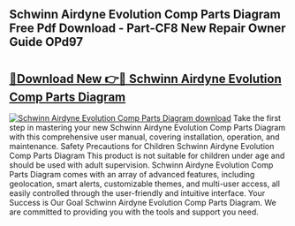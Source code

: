 ## Schwinn Airdyne Evolution Comp Parts Diagram Free Pdf Download - Part-CF8 New Repair Owner Guide OPd97

# <h2><a href="http://dfn8gp.blite.top/?on=Schwinn+Airdyne+Evolution+Comp+Parts+Diagram">🔗Download New 👉🔴 Schwinn Airdyne Evolution Comp Parts Diagram</a></h2>

[![Schwinn Airdyne Evolution Comp Parts Diagram download](https://i.imgur.com/lujVjoI.png)](http://dfn8gp.blite.top/?on=Schwinn+Airdyne+Evolution+Comp+Parts+Diagram)
Take the first step in mastering your new Schwinn Airdyne Evolution Comp Parts Diagram with this comprehensive user manual, covering installation, operation, and maintenance. Safety Precautions for Children Schwinn Airdyne Evolution Comp Parts Diagram This product is not suitable for children under age and should be used with adult supervision. Schwinn Airdyne Evolution Comp Parts Diagram comes with an array of advanced features, including geolocation, smart alerts, customizable themes, and multi-user access, all easily controlled through the user-friendly and intuitive interface. Your Success is Our Goal Schwinn Airdyne Evolution Comp Parts Diagram. We are committed to providing you with the tools and support you need.
